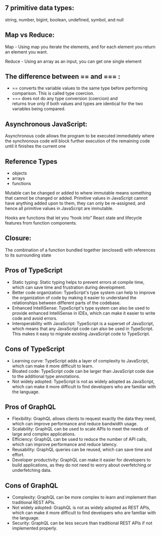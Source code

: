 ## 7 primitive data types: 

string, number, bigint, boolean, undefined, symbol, and null

## Map vs Reduce:

Map - Using map you iterate the elements, and for each element you return an element you want.

Reduce - Using an array as an input, you can get one single element

## The difference between == and === :

- == converts the variable values to the same type before performing comparison. This is called type coercion.
- === does not do any type conversion (coercion) and returns true only if both values and types are identical for the two variables being compared.

## Asynchronous JavaScript:

Asynchronous code allows the program to be executed immediately where the synchronous code will block further execution of the remaining code until it finishes the current one

## Reference Types

- objects
- arrays
- functions

Mutable can be changed or added to where immutable means something that cannot be changed or added. Primitive values in JavaScript cannot have anything added upon to them, they can only be re-assigned, and hence all primitive values in JavaScript are immutable.

Hooks are functions that let you “hook into” React state and lifecycle features from function components.

## Closure:

The combination of a function bundled together (enclosed) with references to its surrounding state

## Pros of TypeScript

- Static typing: Static typing helps to prevent errors at compile time, which can save time and frustration during development.
- Better code organization: TypeScript's type system can help to improve the organization of code by making it easier to understand the relationships between different parts of the codebase.
- Enhanced IntelliSense: TypeScript's type system can also be used to provide enhanced IntelliSense in IDEs, which can make it easier to write code and avoid errors.
- Interoperability with JavaScript: TypeScript is a superset of JavaScript, which means that any JavaScript code can also be used in TypeScript. This makes it easy to migrate existing JavaScript code to TypeScript.

## Cons of TypeScript

- Learning curve: TypeScript adds a layer of complexity to JavaScript, which can make it more difficult to learn.
- Bloated code: TypeScript code can be larger than JavaScript code due to the additional type annotations.
- Not widely adopted: TypeScript is not as widely adopted as JavaScript, which can make it more difficult to find developers who are familiar with the language.

## Pros of GraphQL

- Flexibility: GraphQL allows clients to request exactly the data they need, which can improve performance and reduce bandwidth usage.
- Scalability: GraphQL can be used to scale APIs to meet the needs of large and complex applications.
- Efficiency: GraphQL can be used to reduce the number of API calls, which can improve performance and reduce latency.
- Reusability: GraphQL queries can be reused, which can save time and effort.
- Developer productivity: GraphQL can make it easier for developers to build applications, as they do not need to worry about overfetching or underfetching data.

## Cons of GraphQL

- Complexity: GraphQL can be more complex to learn and implement than traditional REST APIs.
- Not widely adopted: GraphQL is not as widely adopted as REST APIs, which can make it more difficult to find developers who are familiar with the language.
- Security: GraphQL can be less secure than traditional REST APIs if not implemented properly.
